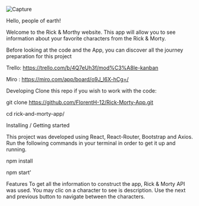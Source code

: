
        
![Capture](https://user-images.githubusercontent.com/81359715/127032369-38edb898-6dac-40f5-bb1d-e777d61d1bff.JPG)

Hello, people of earth!

Welcome to the Rick & Morthy website. This app will allow you to see information about your favorite characters from the Rick & Morty. 


Before looking at the code and the App, you can discover all the journey preparation for this project

Trello: https://trello.com/b/4Q7eUh3f/mod%C3%A8le-kanban

Miro : https://miro.com/app/board/o9J_l6X-hCg=/

Developing
Clone this repo if you wish to work with the code:

git clone https://github.com/FlorentH-12/Rick-Morty-App.git

cd rick-and-morty-app/

Installing / Getting started

This project was developed using React, React-Router, Bootstrap and Axios. Run the following commands in your terminal in order to get it up and running.

npm install

npm start'

Features
To get all the information to construct the app, Rick & Morty API was used.
You may clic on a character to see is description.
Use the next and previous button to navigate between the characters.
